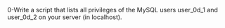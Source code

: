 0-Write a script that lists all privileges of the MySQL users user_0d_1 and user_0d_2 on your server (in localhost).